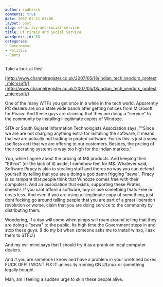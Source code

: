 ```yaml
---
author: sudharsh
comments: true
date: 2007-05-21 07:06
layout: post
slug: of-piracy-and-social-service
title: Of Piracy and Social Service
wordpress_id: 58
categories:
- Government
- Politics
- Rants
---
```


Take a look at this!

[http://www.channelregister.co.uk/2007/05/18/indian_tech_vendors_protest_microsoft/](http://www.channelregister.co.uk/2007/05/18/indian_tech_vendors_protest_microsoft/)

One of the many WTFs you get once in a while in the tech world. Apparently PC dealers are on a state wide bandh after getting notices from Microsoft for Piracy. And these guys are claiming that they are doing a "service" to the community by installing illegitimate copies of Windoze.

SITA or South Gujarat Information Technologists Association says, ""Since we are are not charging anything extra for installing the software, it means that we are actually not trading in pirated software. For us this is just a sewa (selfless act) that we are offering to our customers. Besides, the pricing of their operating systems is way too high for the Indian markets."

Yup, while I agree about the pricing of M$ products..And keeping their "Ethics" (or the lack of it) aside, I somehow feel for M$. Whatever said, Software Piracy is akin to stealing stuff and theres no way you can defend yourself by telling that you are a doing a god damn frigging "sewa". Piracy is so rampant that people think that Windoze comes free with their computers. And an association that exists, supporting these Pirates, sheesh!. If you cant afford a software, buy or use something thats Free or costs less. And even if you are using a illegitimate copy of something, just dont fucking go around telling people that you are part of a great liberation revolution or worse, claim that you are doing service to the community by distributing them.

Wondering, if a day will come when pimps will roam around telling that they are doing a "sewa" to the public. Its high time the Government steps in and stop these guys. (I do my bit when someone asks me to install winxp, I ask them to STFU.)

And my evil mind says that I should try it as a prank on local computer dealers.

And if you are someone I know and have a problem in your wretched boxes, FUCK OFF! I WONT FIX IT unless its running GNU/Linux or something legally bought.

Man, am I feeling a sudden urge to skin these people alive.
